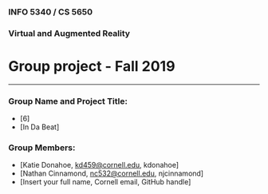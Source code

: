 ### INFO 5340 / CS 5650
### Virtual and Augmented Reality 
# Group project - Fall 2019

<hr>

### Group Name and Project Title:
- [6]
- [In Da Beat]

### Group Members:

- [Katie Donahoe, kd459@cornell.edu, kdonahoe]
- [Nathan Cinnamond, nc532@cornell.edu, njcinnamond]
- [Insert your full name, Cornell email, GitHub handle]


